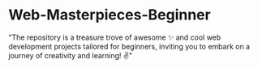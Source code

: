 # Web-Masterpieces-Beginner
"The repository is a treasure trove of awesome ✨ and cool web development projects tailored for beginners, inviting you to embark on a journey of creativity and learning! ✌️"
